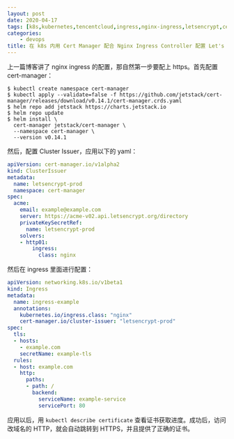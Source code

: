 ```yaml
---
layout: post
date: 2020-04-17
tags: [k8s,kubernetes,tencentcloud,ingress,nginx-ingress,letsencrypt,cert-manager]
categories:
    - devops
title: 在 k8s 内用 Cert Manager 配合 Nginx Ingress Controller 配置 Let's Encrypt HTTPS 证书
---
```


上一篇博客讲了 nginx ingress 的配置，那自然第一步要配上 https。首先配置 cert-manager：

```shell
$ kubectl create namespace cert-manager
$ kubectl apply --validate=false -f https://github.com/jetstack/cert-manager/releases/download/v0.14.1/cert-manager.crds.yaml
$ helm repo add jetstack https://charts.jetstack.io
$ helm repo update
$ helm install \
  cert-manager jetstack/cert-manager \
  --namespace cert-manager \
  --version v0.14.1

```

然后，配置 Cluster Issuer，应用以下的 yaml：

```yml
apiVersion: cert-manager.io/v1alpha2
kind: ClusterIssuer
metadata:
  name: letsencrypt-prod
  namespace: cert-manager
spec:
  acme:
    email: example@example.com
    server: https://acme-v02.api.letsencrypt.org/directory
    privateKeySecretRef:
      name: letsencrypt-prod
    solvers:
    - http01:
        ingress:
          class: nginx
```

然后在 ingress 里面进行配置：

```yml
apiVersion: networking.k8s.io/v1beta1
kind: Ingress
metadata:
  name: ingress-example
  annotations:
    kubernetes.io/ingress.class: "nginx"
    cert-manager.io/cluster-issuer: "letsencrypt-prod"
spec:
  tls:
  - hosts:
    - example.com
    secretName: example-tls
  rules:
  - host: example.com
    http:
      paths:
      - path: /
        backend:
          serviceName: example-service
          servicePort: 80
```

应用以后，用 `kubectl describe certificate` 查看证书获取进度。成功后，访问改域名的 HTTP，就会自动跳转到 HTTPS，并且提供了正确的证书。